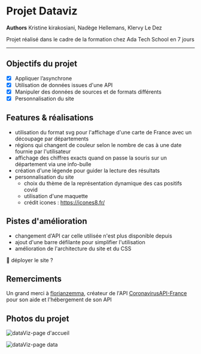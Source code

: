 Projet Dataviz
=============

__Authors__ Kristine kirakosiani, Nadège Hellemans, Klervy Le Dez

Projet réalisé dans le cadre de la formation chez Ada Tech School en 7 jours
_ _ _ _ 

Objectifs du projet
---------------
- [x] Appliquer l’asynchrone
- [x] Utilisation de données issues d'une API
- [x] Manipuler des données de sources et de formats différents
- [x] Personnalisation du site

Features & réalisations
---------------
* utilisation du format svg pour l'affichage d'une carte de France avec un découpage par départements
* régions qui changent de couleur selon le nombre de cas à une date fournie par l'utilisateur
* affichage des chiffres exacts quand on passe la souris sur un département via une info-bulle
* création d'une légende pour guider la lecture des résultats 
* personnalisation du site
  * choix du thème de la représentation dynamique des cas positifs covid
  * utilisation d'une maquette
  * crédit icones : https://icones8.fr/

Pistes d'amélioration
---------------
* changement d'API car celle utilisée n'est plus disponible depuis
* ajout d'une barre défilante pour simplifier l'utilisation 
* amélioration de l'architecture du site et du CSS

🚀 déployer le site ?

Remerciments
---------------
Un grand merci à [florianzemma](https://github.com/florianzemma), créateur de l'API [CoronavirusAPI-France](https://github.com/florianzemma/CoronavirusAPI-France) pour son aide et l'hébergement de son API

Photos du projet
---------------


![dataViz-page d'accueil](https://user-images.githubusercontent.com/112544312/221221674-e6e6e96d-65a6-4c51-a91c-ceef5ac3daee.png)


![dataViz-page data](https://user-images.githubusercontent.com/112544312/221221696-505eae8b-4812-43fb-b1f9-7163b1eb0351.png)
